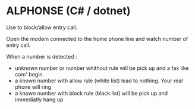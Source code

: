 ALPHONSE (C# / dotnet)
======================

Use to block/allow entry call.

Open the modem connected to the home phone line and watch number of entry call.

When a number is detected :
- unknown number or number whithout rule will be pick up and a fax like com' begin
- a known number with allow rule (white list) lead to nothing. Your real phone will ring
- a known number with block rule (black list) will be pick up and immediatly hang up

